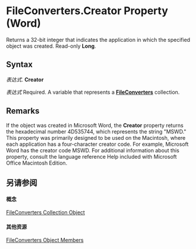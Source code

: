 
# FileConverters.Creator Property (Word)

Returns a 32-bit integer that indicates the application in which the specified object was created. Read-only  **Long**.


## Syntax

 _表达式_. **Creator**

 _表达式_ Required. A variable that represents a **[FileConverters](b9b8fc53-1c8e-224d-726a-4edf172ca647.md)** collection.


## Remarks

If the object was created in Microsoft Word, the  **Creator** property returns the hexadecimal number 4D535744, which represents the string "MSWD." This property was primarily designed to be used on the Macintosh, where each application has a four-character creator code. For example, Microsoft Word has the creator code MSWD. For additional information about this property, consult the language reference Help included with Microsoft Office Macintosh Edition.


## 另请参阅


#### 概念


[FileConverters Collection Object](b9b8fc53-1c8e-224d-726a-4edf172ca647.md)
#### 其他资源


[FileConverters Object Members](http://msdn.microsoft.com/library/09a5b214-58e0-9b97-2ac3-e8a6f71dd657%28Office.15%29.aspx)